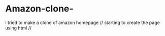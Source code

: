# Amazon-clone-
i tried to make a clone of amazon homepage
// starting to create the page using html //

 <!DOCTYPE html>
<html lang="en">

<head>
    <meta charset="UTF-8">
    <meta name="viewport" content="width=device-width, initial-scale=1.0">
    <title>Amazon</title>
    <link rel="stylesheet" href="amazon.css">
    <link rel="stylesheet" href="https://cdnjs.cloudflare.com/ajax/libs/font-awesome/6.7.2/css/all.min.css">
</head>

<body>
    <header>
        <div class="navbar">
            <div class="navbarlogo border">
                <div class="logo"></div>
            </div>
            
